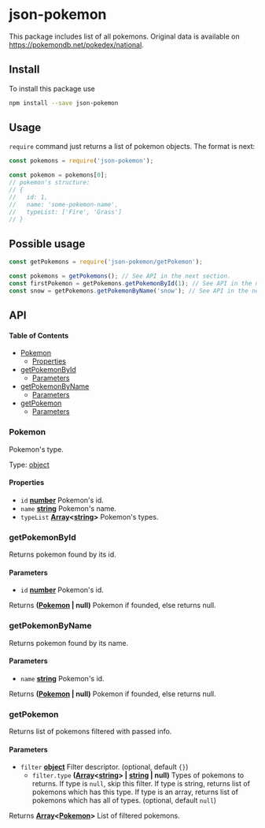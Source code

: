 # json-pokemon

This package includes list of all pokemons. Original data is available on <https://pokemondb.net/pokedex/national>.

## Install

To install this package use

```bash
npm install --save json-pokemon
```

## Usage

`require` command just returns a list of pokemon objects. The format is next:

```js
const pokemons = require('json-pokemon');

const pokemon = pokemons[0];
// pokemon's structure:
// {
//   id: 1,
//   name: 'some-pokemon-name',
//   typeList: ['Fire', 'Grass']
// }
```

## Possible usage

```js
const getPokemons = require('json-pokemon/getPokemon');

const pokemons = getPokemons(); // See API in the next section.
const firstPokemon = getPokemons.getPokemonById(1); // See API in the next section.
const snow = getPokemons.getPokemonByName('snow'); // See API in the next section.
```

## API

<!-- Generated by documentation.js. Update this documentation by updating the source code. -->

#### Table of Contents

-   [Pokemon](#pokemon)
    -   [Properties](#properties)
-   [getPokemonById](#getpokemonbyid)
    -   [Parameters](#parameters)
-   [getPokemonByName](#getpokemonbyname)
    -   [Parameters](#parameters-1)
-   [getPokemon](#getpokemon)
    -   [Parameters](#parameters-2)

### Pokemon

Pokemon's type.

Type: [object](https://developer.mozilla.org/docs/Web/JavaScript/Reference/Global_Objects/Object)

#### Properties

-   `id` **[number](https://developer.mozilla.org/docs/Web/JavaScript/Reference/Global_Objects/Number)** Pokemon's id.
-   `name` **[string](https://developer.mozilla.org/docs/Web/JavaScript/Reference/Global_Objects/String)** Pokemon's name.
-   `typeList` **[Array](https://developer.mozilla.org/docs/Web/JavaScript/Reference/Global_Objects/Array)&lt;[string](https://developer.mozilla.org/docs/Web/JavaScript/Reference/Global_Objects/String)>** Pokemon's types.

### getPokemonById

Returns pokemon found by its id.

#### Parameters

-   `id` **[number](https://developer.mozilla.org/docs/Web/JavaScript/Reference/Global_Objects/Number)** Pokemon's id.

Returns **([Pokemon](#pokemon) | null)** Pokemon if founded, else returns null.

### getPokemonByName

Returns pokemon found by its name.

#### Parameters

-   `name` **[string](https://developer.mozilla.org/docs/Web/JavaScript/Reference/Global_Objects/String)** Pokemon's id.

Returns **([Pokemon](#pokemon) | null)** Pokemon if founded, else returns null.

### getPokemon

Returns list of pokemons filtered with passed info.

#### Parameters

-   `filter` **[object](https://developer.mozilla.org/docs/Web/JavaScript/Reference/Global_Objects/Object)** Filter descriptor. (optional, default `{}`)
    -   `filter.type` **([Array](https://developer.mozilla.org/docs/Web/JavaScript/Reference/Global_Objects/Array)&lt;[string](https://developer.mozilla.org/docs/Web/JavaScript/Reference/Global_Objects/String)> | [string](https://developer.mozilla.org/docs/Web/JavaScript/Reference/Global_Objects/String) | null)** Types of pokemons to returns.
        If type is `null`, skip this filter. If type is string, returns list of pokemons which has this type.
        If type is an array, returns list of pokemons which has all of types. (optional, default `null`)

Returns **[Array](https://developer.mozilla.org/docs/Web/JavaScript/Reference/Global_Objects/Array)&lt;[Pokemon](#pokemon)>** List of filtered pokemons.
